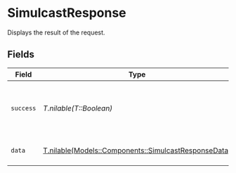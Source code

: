 # SimulcastResponse

Displays the result of the request.


## Fields

| Field                                                                                                | Type                                                                                                 | Required                                                                                             | Description                                                                                          | Example                                                                                              |
| ---------------------------------------------------------------------------------------------------- | ---------------------------------------------------------------------------------------------------- | ---------------------------------------------------------------------------------------------------- | ---------------------------------------------------------------------------------------------------- | ---------------------------------------------------------------------------------------------------- |
| `success`                                                                                            | *T.nilable(T::Boolean)*                                                                              | :heavy_minus_sign:                                                                                   | It demonstrates whether the request is successful or not.                                            | true                                                                                                 |
| `data`                                                                                               | [T.nilable(Models::Components::SimulcastResponseData)](../../models/shared/simulcastresponsedata.md) | :heavy_minus_sign:                                                                                   | Displays the result of the request.                                                                  |                                                                                                      |